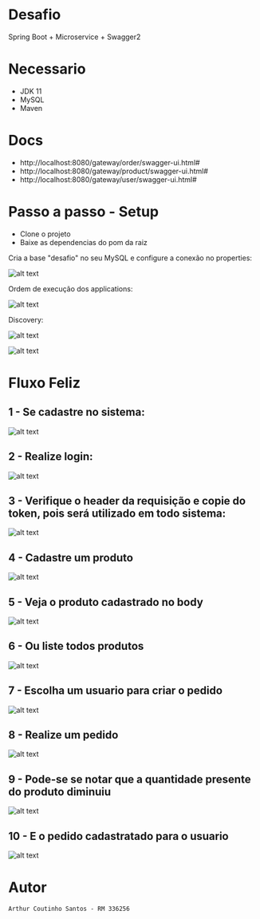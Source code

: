 # Desafio

Spring Boot + Microservice + Swagger2

# Necessario

- JDK 11
- MySQL
- Maven

# Docs

- http://localhost:8080/gateway/order/swagger-ui.html#
- http://localhost:8080/gateway/product/swagger-ui.html#
- http://localhost:8080/gateway/user/swagger-ui.html#

# Passo a passo - Setup

- Clone o projeto
- Baixe as dependencias do pom da raiz

Cria a base "desafio" no seu MySQL e configure a conexão no properties:

![alt text](https://artcousan.github.io/img/Datasource%20config.PNG)

Ordem de execução dos applications:

![alt text](https://artcousan.github.io/img/Ordem%20de%20execução.PNG)

Discovery:

![alt text](https://artcousan.github.io/img/Discovery.PNG)

![alt text](https://artcousan.github.io/img/Instancias%20registradas.png)

# Fluxo Feliz

## 1 - Se cadastre no sistema:

![alt text](https://artcousan.github.io/img/1%20-%20Cadastre-se%20no%20sistema.PNG)

## 2 - Realize login:

![alt text](https://artcousan.github.io/img/2%20-%20Realize%20login.PNG)

## 3 - Verifique o header da requisição e copie do token, pois será utilizado em todo sistema:

![alt text](https://artcousan.github.io/img/3%20-%20Pegue%20o%20Bearer%20Token%20no%20Header.PNG)

## 4 - Cadastre um produto

![alt text](https://artcousan.github.io/img/4%20-%20Cadastre%20um%20produto.PNG)

## 5 - Veja o produto cadastrado no body

![alt text](https://artcousan.github.io/img/5%20-%20Veja%20no%20body%20o%20produto.PNG)

## 6 - Ou liste todos produtos

![alt text](https://artcousan.github.io/img/6%20-%20Ou%20list%20os%20produtos.PNG)

## 7 - Escolha um usuario para criar o pedido

![alt text](https://artcousan.github.io/img/7%20-%20List%20os%20usuarios%20e%20escolha%20um.PNG)

## 8 - Realize um pedido

![alt text](https://artcousan.github.io/img/8%20-%20Realize%20um%20pedido.PNG)

## 9 - Pode-se se notar que a quantidade presente do produto diminuiu

![alt text](https://artcousan.github.io/img/9%20-%20Removido%20a%20quantidade.PNG)

## 10 - E o pedido cadastratado para o usuario

![alt text](https://artcousan.github.io/img/10%20-%20Pedido.PNG)


# Autor

```
Arthur Coutinho Santos - RM 336256
```
